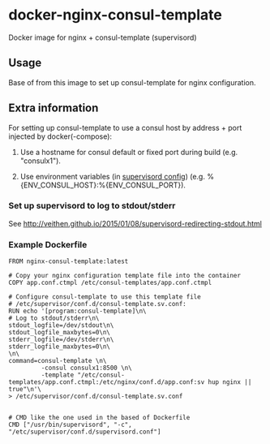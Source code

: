 # docker-nginx-consul-template
Docker image for nginx + consul-template (supervisord)

Usage
-----
Base of from this image to set up consul-template for nginx configuration.


Extra information
-----------------
For setting up consul-template to use a consul host by address + port injected by docker(-compose):

1. Use a hostname for consul default or fixed port during build (e.g. "consulx1").

2. Use environment variables (in [supervisord config](http://supervisord.org/configuration.html#environment-variables)) (e.g. %{ENV_CONSUL_HOST}:%{ENV_CONSUL_PORT}).

### Set up supervisord to log to stdout/stderr
See http://veithen.github.io/2015/01/08/supervisord-redirecting-stdout.html


### Example Dockerfile
````
FROM nginx-consul-template:latest

# Copy your nginx configuration template file into the container
COPY app.conf.ctmpl /etc/consul-templates/app.conf.ctmpl

# Configure consul-template to use this template file
# /etc/supervisor/conf.d/consul-template.sv.conf:
RUN echo '[program:consul-template]\n\
# Log to stdout/stderr\n\
stdout_logfile=/dev/stdout\n\
stdout_logfile_maxbytes=0\n\
stderr_logfile=/dev/stderr\n\
stderr_logfile_maxbytes=0\n\
\n\
command=consul-template \n\
         -consul consulx1:8500 \n\
         -template "/etc/consul-templates/app.conf.ctmpl:/etc/nginx/conf.d/app.conf:sv hup nginx || true"\n'\
> /etc/supervisor/conf.d/consul-template.sv.conf


# CMD like the one used in the based of Dockerfile
CMD ["/usr/bin/supervisord", "-c", "/etc/supervisor/conf.d/supervisord.conf"]
````

